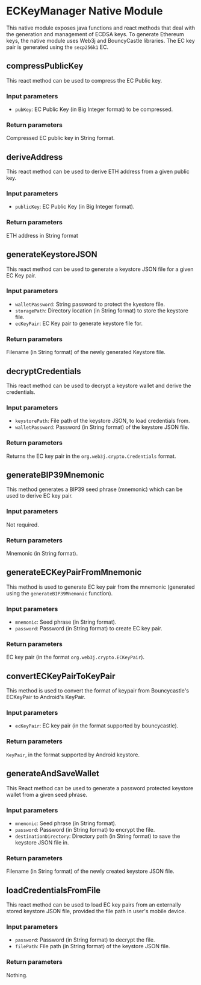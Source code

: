 # ECKeyManager Native Module
This native module exposes java functions and react methods that deal with the generation and management of ECDSA keys. To generate Ethereum keys, the native module uses Web3j and BouncyCastle libraries. The EC key pair is generated using the `secp256k1` EC.  

## compressPublicKey
This react method can be used to compress the EC Public key.  

### Input parameters
* `pubKey`: EC Public Key (in Big Integer format) to be compressed. 

### Return parameters
Compressed EC public key in String format.

## deriveAddress
This react method can be used to derive ETH address from a given public key.  

### Input parameters
* `publicKey`: EC Public Key (in Big Integer format).

### Return parameters
ETH address in String format

## generateKeystoreJSON
This react method can be used to generate a keystore JSON file for a given EC Key pair.

### Input parameters
* `walletPassword`: String password to protect the kyestore file.  
* `storagePath`: Directory location (in String format) to store the keystore file.  
* `ecKeyPair`: EC Key pair to generate keystore file for.  

### Return parameters
Filename (in String format) of the newly generated Keystore file.  

## decryptCredentials
This react method can be used to decrypt a keystore wallet and derive the credentials.  

### Input parameters
* `keystorePath`: File path of the keystore JSON, to load credentials from.  
* `walletPassword`: Password (in String format) of the keystore JSON file.

### Return parameters
Returns the EC key pair in the `org.web3j.crypto.Credentials` format.

## generateBIP39Mnemonic
This method generates a BIP39 seed phrase (mnemonic) which can be used to derive EC key pair.

### Input parameters
Not required.

### Return parameters
Mnemonic (in String format).

## generateECKeyPairFromMnemonic
This method is used to generate EC key pair from the mnemonic (generated using the `generateBIP39Mnemonic` function).

### Input parameters
* `mnemonic`: Seed phrase (in String format).  
* `password`: Password (in String format) to create EC key pair.  

### Return parameters
EC key pair (in the format `org.web3j.crypto.ECKeyPair`).

## convertECKeyPairToKeyPair
This method is used to convert the format of keypair from Bouncycastle's ECKeyPair to Android's KeyPair.  

### Input parameters
* `ecKeyPair`: EC key pair (in the format supported by bouncycastle).

### Return parameters
`KeyPair`, in the format supported by Android keystore.  

## generateAndSaveWallet
This React method can be used to generate a password protected keystore wallet from a given seed phrase.  

### Input parameters
* `mnemonic`: Seed phrase (in String format).  
* `password`: Password (in String format) to encrypt the file.  
* `destinationDirectory`: Directory path (in String format) to save the keystore JSON file in.  

### Return parameters
Filename (in String format) of the newly created keystore JSON file.  

## loadCredentialsFromFile
This react method can be used to load EC key pairs from an externally stored keystore JSON file, provided the file path in user's mobile device.  

### Input parameters
* `password`: Password (in String format) to decrypt the file.  
* `filePath`: File path (in String format) of the keystore JSON file.

### Return parameters
Nothing.